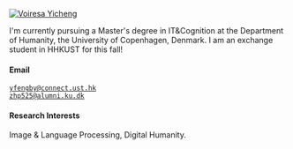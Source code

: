 [![Voiresa Yicheng](https://img.shields.io/badge/Voiresa-github-blue?logo=github)](https://github.com/voiresa)

I'm currently pursuing a Master's degree in IT&Cognition at the Department of Humanity, the University of Copenhagen, Denmark. I am an exchange student in HHKUST for this fall!

#### Email  
<code>yfengby@connect.ust.hk</code>  
<code>zhp525@alumni.ku.dk</code>


#### Research Interests  
Image & Language Processing, Digital Humanity.
